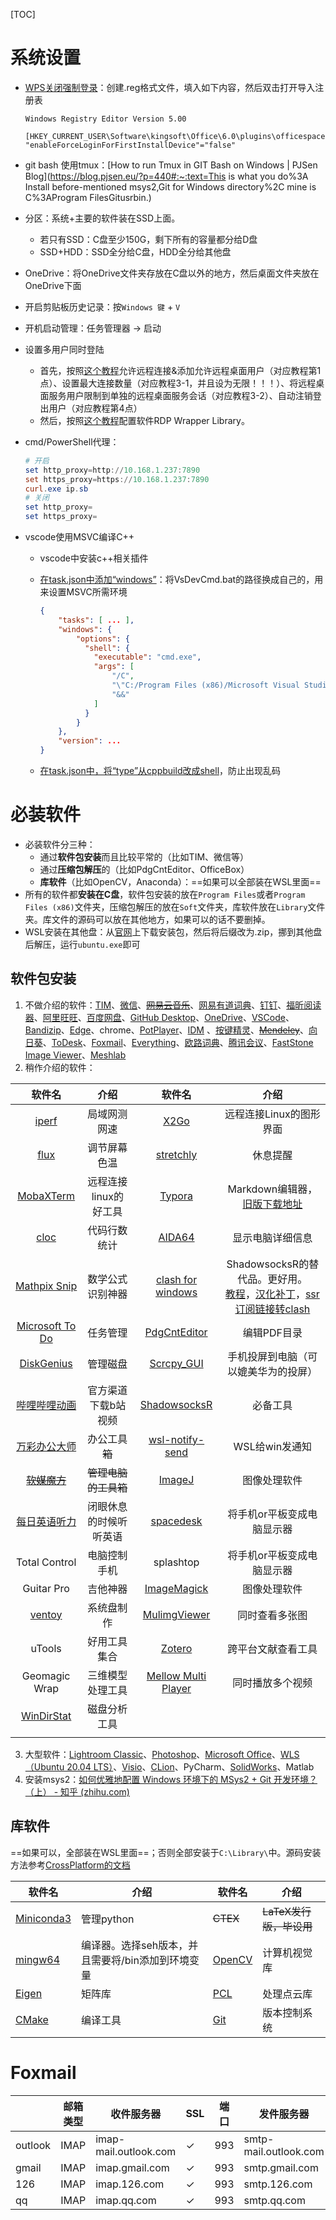 [TOC]

# 系统设置

- [WPS关闭强制登录](https://www.zhihu.com/question/525681203/answer/3206513391)：创建.reg格式文件，填入如下内容，然后双击打开导入注册表
    
    ```
    Windows Registry Editor Version 5.00
    
    [HKEY_CURRENT_USER\Software\kingsoft\Office\6.0\plugins\officespace\flogin]
    "enableForceLoginForFirstInstallDevice"="false"
    ```
    
    
    
- git bash 使用tmux：[How to run Tmux in GIT Bash on Windows | PJSen Blog](https://blog.pjsen.eu/?p=440#:~:text=This is what you do%3A Install before-mentioned msys2,Git for Windows directory%2C mine is C%3AProgram FilesGitusrbin.)
    
- 分区：系统+主要的软件装在SSD上面。
    
    - 若只有SSD：C盘至少150G，剩下所有的容量都分给D盘
    - SSD+HDD：SSD全分给C盘，HDD全分给其他盘
    
- OneDrive：将OneDrive文件夹存放在C盘以外的地方，然后桌面文件夹放在OneDrive下面

- 开启剪贴板历史记录：按`Windows 键` + `V`

- 开机启动管理：任务管理器 -> 启动

- 设置多用户同时登陆
    - 首先，按照[这个教程](https://blog.csdn.net/u010804317/article/details/100055558)允许远程连接&添加允许远程桌面用户（对应教程第1点）、设置最大连接数量（对应教程3-1，并且设为无限！！！）、将远程桌面服务用户限制到单独的远程桌面服务会话（对应教程3-2）、自动注销登出用户（对应教程第4点）
    - 然后，按照[这个教程](https://blog.csdn.net/u010804317/article/details/104011926)配置软件RDP Wrapper Library。
    
- cmd/PowerShell代理：

    ```powershell
    # 开启
    set http_proxy=http://10.168.1.237:7890
    set https_proxy=https://10.168.1.237:7890
    curl.exe ip.sb
    # 关闭
    set http_proxy=
    set https_proxy=
    ```

- vscode使用MSVC编译C++

    - vscode中安装c++相关插件

    - [在task.json中添加“windows”](https://code.visualstudio.com/docs/cpp/config-msvc#_reusing-your-c-configuration)：将VsDevCmd.bat的路径换成自己的，用来设置MSVC所需环境

        ```json
        {
            "tasks": [ ... ],
            "windows": {
                "options": {
                  "shell": {
                    "executable": "cmd.exe",
                    "args": [
                        "/C",
                        "\"C:/Program Files (x86)/Microsoft Visual Studio/2017/Professional/Common7/Tools/VsDevCmd.bat\"",
                        "&&"
                    ]
                  }
                }
            },
            "version": ...
        }
        ```

    - [在task.json中，将“type”从cppbuild改成shell](https://blog.csdn.net/hacker_lpy/article/details/115536517)，防止出现乱码


# 必装软件

+ 必装软件分三种：
    + 通过**软件包安装**而且比较平常的（比如TIM、微信等）
    + 通过**压缩包解压**的（比如PdgCntEditor、OfficeBox）
    + **库软件**（比如OpenCV，Anaconda）：==如果可以全部装在WSL里面==
+ 所有的软件都**安装在C盘**，软件包安装的放在`Program Files`或者`Program Files (x86)`文件夹，压缩包解压的放在`Soft`文件夹，库软件放在`Library`文件夹。库文件的源码可以放在其他地方，如果可以的话不要删掉。
+ WSL安装在其他盘：从[官网](https://docs.microsoft.com/en-us/windows/wsl/install-manual#downloading-distributions)上下载安装包，然后将后缀改为.zip，挪到其他盘后解压，运行`ubuntu.exe`即可
## 软件包安装
1. 不做介绍的软件：[TIM](https://tim.qq.com/download.html)、[微信](https://pc.weixin.qq.com/)、[~~网易云音乐~~](https://music.163.com/download)、[网易有道词典](https://cidian.youdao.com/index.html)、[钉钉](https://www.dingtalk.com/download)、[福昕阅读器](https://www.foxitsoftware.cn/downloads/PDF)、[阿里旺旺](https://wangwang.taobao.com/)、[百度网盘](https://pan.baidu.com/download)、[GitHub Desktop](https://help.github.com/cn/desktop/getting-started-with-github-desktop/installing-github-desktop)、[OneDrive](https://www.microsoft.com/zh-cn/microsoft-365/onedrive/online-cloud-storage)、[VSCode](https://code.visualstudio.com/download)、[Bandizip](https://cn.bandisoft.com/bandizip/)、[Edge](https://www.microsoft.com/zh-cn/edge/)、chrome、[PotPlayer](https://daumpotplayer.com/download/)、[IDM](./Material/IDM.6.38.Build.2.Final.Retail.zip) 、[按键精灵](http://download.myanjian.com/)、[~~Mendeley~~](https://www.mendeley.com/download-desktop/)、[向日葵](https://sunlogin.oray.com/personal/download/)、[ToDesk](https://www.todesk.com/download.html)、[Foxmail](https://www.foxmail.com/)、[Everything](https://www.voidtools.com/zh-cn/downloads/)、[欧路词典](https://www.eudic.net/v4/en/app/download)、[腾讯会议](https://meeting.tencent.com/download-center.html)、[FastStone Image Viewer](https://www.faststone.org/download.htm)、[Meshlab](https://www.meshlab.net/#download)
2. 稍作介绍的软件：

| 软件名 | 介绍                | 软件名      | 介绍|
| :---: | :---: | :---: | :---: |
|                 [iperf](https://iperf.fr/iperf-download.php) |      局域网测网速      | [X2Go](https://wiki.x2go.org/doku.php/download:start) | 远程连接Linux的图形界面 |
|[flux](https://justgetflux.com/)|调节屏幕色温|[stretchly](https://github.com/hovancik/stretchly/releases)|休息提醒|
|[MobaXTerm](https://mobaxterm.mobatek.net/download.html)|远程连接linux的好工具|[Typora](https://typora.io/#download)|Markdown编辑器，[旧版下载地址](https://typora.io/windows/dev_release.html)|
|[cloc](https://github.com/AlDanial/cloc)|代码行数统计|[AIDA64](https://www.aida64.com/downloads)|显示电脑详细信息|
|  [Mathpix Snip](https://mathpix.com/#downloads)  |     数学公式识别神器      |[clash for windows](https://github.com/Fndroid/clash_for_windows_pkg/releases)|ShadowsocksR的替代品。更好用。<br/>[教程](https://merlinblog.xyz/wiki/cfw.html)，[汉化补丁](https://github.com/BoyceLig/Clash_Chinese_Patch/releases)，[ssr订阅链接转clash](https://bianyuan.xyz/)|
|    [Microsoft To Do](https://to-do.microsoft.com/tasks/)     |        任务管理        | [PdgCntEditor](https://www.jianshu.com/p/498b0f8bb650) | 编辑PDF目录                        |
| [DiskGenius](https://www.diskgenius.cn/download.php)  | 管理磁盘     | [Scrcpy_GUI](https://github.com/Tomotoes/scrcpy-gui/releases) | 手机投屏到电脑（可以媲美华为的投屏） |
| [哔哩哔哩动画](https://www.microsoft.com/zh-cn/p/%e5%93%94%e5%93%a9%e5%93%94%e5%93%a9%e5%8a%a8%e7%94%bb/9nblggh5q5fv?activetab=pivot:overviewtab) | 官方渠道下载b站视频 | [ShadowsocksR](https://github.com/shadowsocksrr/shadowsocksr-csharp) | 必备工具                       |
| [万彩办公大师](http://www.wofficebox.com/) | 办公工具~~箱~~ | [wsl-notify-send](https://github.com/stuartleeks/wsl-notify-send)                    |                        WSL给win发通知                        |
| ~~[软媒魔方](https://mofang.ruanmei.com/)~~ | ~~管理电脑的工具箱~~ |                            [ImageJ](https://imagej.nih.gov/ij/download.html)                            |                         图像处理软件                         |
|[每日英语听力](https://www.eudic.net/v4/en/app/ting)|闭眼休息的时候听听英语|[spacedesk](https://spacedesk.net/##box_434)|将手机or平板变成电脑显示器|
|Total Control|电脑控制手机|splashtop|将手机or平板变成电脑显示器|
|Guitar Pro|吉他神器|[ImageMagick](https://imagemagick.org/script/download.php)|图像处理软件|
|[ventoy](https://www.lanzoui.com/b01bd54gb)|系统盘制作|[MulimgViewer](https://github.com/nachifur/MulimgViewer/releases)|同时查看多张图|
|uTools|好用工具集合|[Zotero](https://www.zotero.org/download/)|跨平台文献查看工具|
|Geomagic Wrap|三维模型处理工具|[Mellow Multi Player](http://mellow.official.jp/blog/archives/3081)|同时播放多个视频|
|[WinDirStat](https://windirstat.net/download.html)|磁盘分析工具|||
|||||

3. 大型软件：[Lightroom Classic](https://mp.weixin.qq.com/s/RH0oCJWD00QFXpuCYwB8oA)、[Photoshop](https://mp.weixin.qq.com/s/RH0oCJWD00QFXpuCYwB8oA)、[Microsoft Office](https://mp.weixin.qq.com/s/RH0oCJWD00QFXpuCYwB8oA)、[WLS（Ubuntu 20.04 LTS）](https://docs.microsoft.com/zh-cn/windows/wsl/install-win10)、[Visio](https://mp.weixin.qq.com/s/RH0oCJWD00QFXpuCYwB8oA)、[CLion](https://www.jetbrains.com/clion/download/#section=windows)、PyCharm、[SolidWorks](https://mp.weixin.qq.com/s/RH0oCJWD00QFXpuCYwB8oA)、Matlab
3. 安装msys2：[如何优雅地配置 Windows 环境下的 MSys2 + Git 开发环境？（上） - 知乎 (zhihu.com)](https://zhuanlan.zhihu.com/p/33751738)

## 库软件

==如果可以，全部装在WSL里面==；否则全部安装于`C:\Library\`中。源码安装方法参考[CrossPlatform的文档](./CrossPlatform.md)

| 软件名 | 介绍| 软件名| 介绍|
| ---------- | ------ | ------------ | ------ |
| [Miniconda3](https://www.anaconda.com/distribution/) | 管理python| ~~CTEX~~ | ~~LaTeX发行版，毕设用~~ |
| [mingw64](https://sourceforge.net/projects/mingw-w64/files/mingw-w64/) | 编译器。选择seh版本，并且需要将/bin添加到环境变量 |[OpenCV](https://github.com/opencv/opencv/releases)| 计算机视觉库|
|[Eigen](http://eigen.tuxfamily.org/index.php?title=Main_Page)|矩阵库|[PCL](https://github.com/PointCloudLibrary/pcl/releases)|处理点云库|
|[CMake](https://cmake.org/download/)|编译工具|[Git](https://git-scm.com/download/win)|版本控制系统|

# Foxmail

|         | 邮箱类型 | 收件服务器            | SSL      | 端口 | 发件服务器            | SSL      | 端口 |
| ------- | -------- | --------------------- | -------- | ---- | --------------------- | -------- | ---- |
| outlook | IMAP     | imap-mail.outlook.com | &#10003; | 993  | smtp-mail.outlook.com | STARTTLS | 587  |
| gmail   | IMAP     | imap.gmail.com        | &#10003; | 993  | smtp.gmail.com        | &#10003; | 465  |
| 126     | IMAP     | imap.126.com          | &#10003; | 993  | smtp.126.com          | &#10003; | 465  |
| qq      | IMAP     | imap.qq.com           | &#10003; | 993  | smtp.qq.com           | &#10003; | 465  |



>

